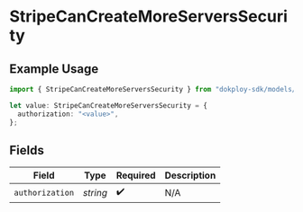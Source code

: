 # StripeCanCreateMoreServersSecurity

## Example Usage

```typescript
import { StripeCanCreateMoreServersSecurity } from "dokploy-sdk/models/operations";

let value: StripeCanCreateMoreServersSecurity = {
  authorization: "<value>",
};
```

## Fields

| Field              | Type               | Required           | Description        |
| ------------------ | ------------------ | ------------------ | ------------------ |
| `authorization`    | *string*           | :heavy_check_mark: | N/A                |